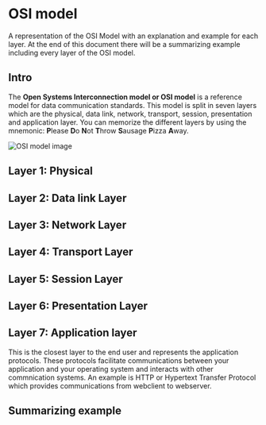 # OSI model
A representation of the OSI Model with an explanation and example for each layer. At the end of this document there will be a summarizing example including every layer of the OSI model.

## Intro

The **Open Systems Interconnection model or OSI model** is a reference model for data communication standards. This model is split in seven layers which are the physical, data link, network, transport, session, presentation and application layer. You can memorize the different layers by using the mnemonic: **P**lease **D**o **N**ot **T**hrow **S**ausage **P**izza **A**way.

![OSI model image](/images/OSImodel.png)


## Layer 1: Physical

## Layer 2: Data link Layer

## Layer 3: Network Layer

## Layer 4: Transport Layer

## Layer 5: Session Layer

## Layer 6: Presentation Layer


## Layer 7: Application layer
This is the closest layer to the end user and represents the application protocols. These protocols facilitate communications between your application and your operating system and interacts with other commnication systems. An example is HTTP or Hypertext Transfer Protocol which provides communications from webclient to webserver.

## Summarizing example
